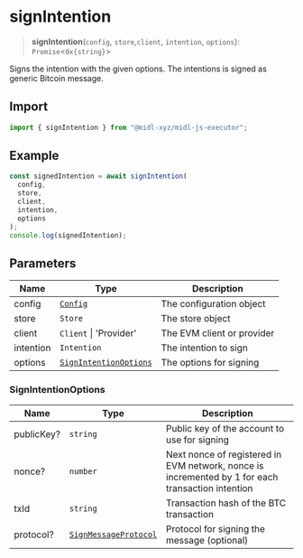 # signIntention

> **signIntention**(`config`, `store`,`client`, `intention`, `options`): `Promise`\<`0x{string}`\>

Signs the intention with the given options. The intentions is signed as generic Bitcoin message.

## Import

```ts
import { signIntention } from "@midl-xyz/midl-js-executor";
```

## Example

```ts
const signedIntention = await signIntention(
  config,
  store,
  client,
  intention,
  options
);
console.log(signedIntention);
```

## Parameters

| Name      | Type                                                                    | Description                |
| --------- | ----------------------------------------------------------------------- | -------------------------- |
| config    | [`Config`](../../root/configuration.md#creating-a-configuration-object) | The configuration object   |
| store     | `Store`                                                                 | The store object           |
| client    | `Client` \| 'Provider'                                                  | The EVM client or provider |
| intention | `Intention`                                                             | The intention to sign      |
| options   | [`SignIntentionOptions`](#signintentionoptions)                         | The options for signing    |

### SignIntentionOptions

| Name       | Type                                                                                | Description                                                                                       |
| ---------- | ----------------------------------------------------------------------------------- | ------------------------------------------------------------------------------------------------- |
| publicKey? | `string`                                                                            | Public key of the account to use for signing                                                      |
| nonce?     | `number`                                                                            | Next nonce of registered in EVM network, nonce is incremented by 1 for each transaction intention |
| txId       | `string`                                                                            | Transaction hash of the BTC transaction                                                           |
| protocol?  | [`SignMessageProtocol`](../../root/actions/signMessage.md#signmessageprotocol-enum) | Protocol for signing the message (optional)                                                       |
